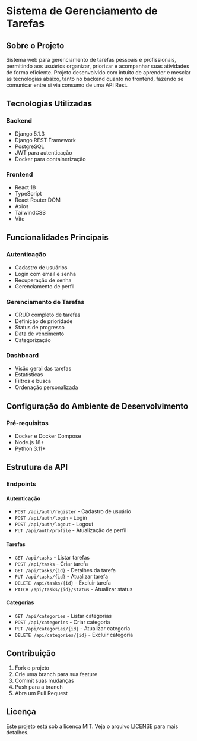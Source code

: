 # Sistema de Gerenciamento de Tarefas

## Sobre o Projeto
Sistema web para gerenciamento de tarefas pessoais e profissionais, permitindo aos usuários organizar, priorizar e acompanhar suas atividades de forma eficiente.
Projeto desenvolvido com intuito de aprender e mesclar as tecnologias abaixo, tanto no backend quanto no frontend, fazendo se comunicar entre si via consumo de uma API Rest.

## Tecnologias Utilizadas

### Backend
- Django 5.1.3
- Django REST Framework
- PostgreSQL
- JWT para autenticação
- Docker para containerização

### Frontend
- React 18
- TypeScript
- React Router DOM
- Axios
- TailwindCSS
- Vite


## Funcionalidades Principais

### Autenticação
- Cadastro de usuários
- Login com email e senha
- Recuperação de senha
- Gerenciamento de perfil

### Gerenciamento de Tarefas
- CRUD completo de tarefas
- Definição de prioridade
- Status de progresso
- Data de vencimento
- Categorização

### Dashboard
- Visão geral das tarefas
- Estatísticas
- Filtros e busca
- Ordenação personalizada

## Configuração do Ambiente de Desenvolvimento

### Pré-requisitos
- Docker e Docker Compose
- Node.js 18+
- Python 3.11+


## Estrutura da API

### Endpoints

#### Autenticação
- `POST /api/auth/register` - Cadastro de usuário
- `POST /api/auth/login` - Login
- `POST /api/auth/logout` - Logout
- `PUT /api/auth/profile` - Atualização de perfil

#### Tarefas
- `GET /api/tasks` - Listar tarefas
- `POST /api/tasks` - Criar tarefa
- `GET /api/tasks/{id}` - Detalhes da tarefa
- `PUT /api/tasks/{id}` - Atualizar tarefa
- `DELETE /api/tasks/{id}` - Excluir tarefa
- `PATCH /api/tasks/{id}/status` - Atualizar status

#### Categorias
- `GET /api/categories` - Listar categorias
- `POST /api/categories` - Criar categoria
- `PUT /api/categories/{id}` - Atualizar categoria
- `DELETE /api/categories/{id}` - Excluir categoria

## Contribuição
1. Fork o projeto
2. Crie uma branch para sua feature 
3. Commit suas mudanças 
4. Push para a branch 
5. Abra um Pull Request

## Licença
Este projeto está sob a licença MIT. Veja o arquivo [LICENSE](LICENSE) para mais detalhes.

